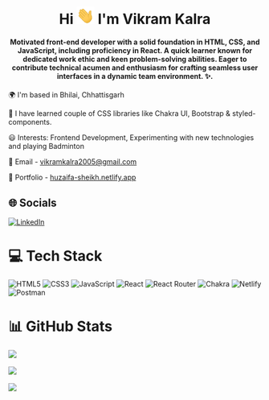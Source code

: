 <h1 align="center">Hi <img src="https://raw.githubusercontent.com/ABSphreak/ABSphreak/master/gifs/Hi.gif" width="35"> I'm Vikram Kalra</h1>
<h4 align="center">Motivated front-end developer with a solid foundation in HTML, CSS, and JavaScript, including proficiency in React. A quick learner known for dedicated work ethic and keen problem-solving abilities. Eager to contribute technical acumen and enthusiasm for crafting seamless user interfaces in a dynamic team environment. ✨.</h4>

🌍 I'm based in Bhilai, Chhattisgarh

🚀 I have learned couple of CSS libraries like Chakra UI, Bootstrap & styled-components.

😃 Interests: Frontend Development, Experimenting with new technologies and playing Badminton

📧 Email - vikramkalra2005@gmail.com

💼 Portfolio - [huzaifa-sheikh.netlify.app](https://vikramkalra05.github.io/portfolio/)

## 🌐 Socials
[![LinkedIn](https://img.shields.io/badge/LinkedIn-%230077B5.svg?logo=linkedin&logoColor=white)](https://www.linkedin.com/in/vikram-kalra-b66903253/) 

# 💻 Tech Stack
![HTML5](https://img.shields.io/badge/html5-%23E34F26.svg?style=for-the-badge&logo=html5&logoColor=white) 
![CSS3](https://img.shields.io/badge/css3-%231572B6.svg?style=for-the-badge&logo=css3&logoColor=white) 
![JavaScript](https://img.shields.io/badge/javascript-%23323330.svg?style=for-the-badge&logo=javascript&logoColor=%23F7DF1E) 
![React](https://img.shields.io/badge/react-%2320232a.svg?style=for-the-badge&logo=react&logoColor=%2361DAFB) 
![React Router](https://img.shields.io/badge/React_Router-CA4245?style=for-the-badge&logo=react-router&logoColor=white) 
![Chakra](https://img.shields.io/badge/chakra-%234ED1C5.svg?style=for-the-badge&logo=chakraui&logoColor=white) 
![Netlify](https://img.shields.io/badge/netlify-%23000000.svg?style=for-the-badge&logo=netlify&logoColor=#00C7B7) 
![Postman](https://img.shields.io/badge/Postman-FF6C37?style=for-the-badge&logo=postman&logoColor=white)

# 📊 GitHub Stats
![](https://github-readme-stats.vercel.app/api?username=vikramkalra05&theme=react&hide_border=false&include_all_commits=true&count_private=false)<br/>

![](https://github-readme-streak-stats.herokuapp.com/?user=vikramkalra05&theme=react&hide_border=false)<br/>

![](https://github-readme-stats.vercel.app/api/top-langs/?username=vikramkalra05&theme=react&hide_border=false&include_all_commits=true&count_private=false&layout=compact)
